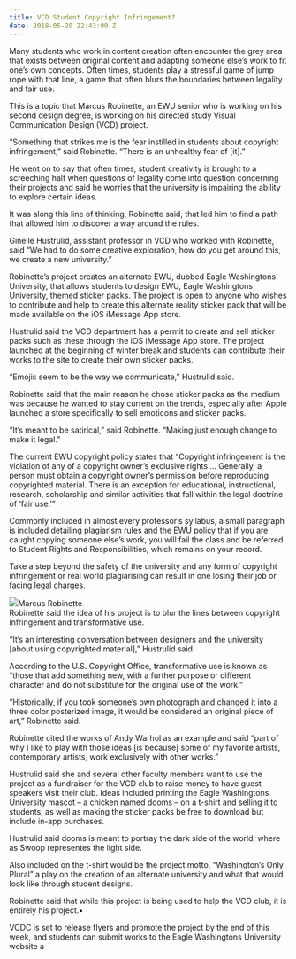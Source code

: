 ```yaml
---
title: VCD Student Copyright Infringement?
date: 2018-05-20 22:43:00 Z
---
```


Many students who work in content creation often encounter the grey area that exists between original content and adapting someone else’s work to fit one’s own concepts. Often times, students play a stressful game of jump rope with that line, a game that often blurs the boundaries between legality and fair use.

This is a topic that Marcus Robinette, an EWU senior who is working on his second design degree, is working on his directed study Visual Communication Design (VCD) project.

“Something that strikes me is the fear instilled in students about copyright infringement,” said Robinette. “There is an unhealthy fear of \[it\].”

He went on to say that often times, student creativity is brought to a screeching halt when questions of legality come into question concerning their projects and said he worries that the university is impairing the ability to explore certain ideas.

It was along this line of thinking, Robinette said, that led him to find a path that allowed him to discover a way around the rules.

Ginelle Hustrulid, assistant professor in VCD who worked with Robinette, said “We had to do some creative exploration, how do you get around this, we create a new university.”

Robinette’s project creates an alternate EWU, dubbed Eagle Washingtons University, that allows students to design EWU, Eagle Washingtons University, themed sticker packs. The project is open to anyone who wishes to contribute and help to create this alternate reality sticker pack that will be made available on the iOS iMessage App store.

Hustrulid said the VCD department has a permit to create and sell sticker packs such as these through the iOS iMessage App store. The project launched at the beginning of winter break and students can contribute their works to the site to create their own sticker packs.

“Emojis seem to be the way we communicate,” Hustrulid said.

Robinette said that the main reason he chose sticker packs as the medium was because he wanted to stay current on the trends, especially after Apple launched a store specifically to sell emoticons and sticker packs.

“It’s meant to be satirical,” said Robinette. “Making just enough change to make it legal.”

The current EWU copyright policy states that “Copyright infringement is the violation of any of a copyright owner’s exclusive rights … Generally, a person must obtain a copyright owner’s permission before reproducing copyrighted material. There is an exception for educational, instructional, research, scholarship and similar activities that fall within the legal doctrine of ‘fair use.’”

Commonly included in almost every professor’s syllabus, a small paragraph is included detailing plagiarism rules and the EWU policy that if you are caught copying someone else’s work, you will fail the class and be referred to Student Rights and Responsibilities, which remains on your record.

Take a step beyond the safety of the university and any form of copyright infringement or real world plagiarising can result in one losing their job or facing legal charges.

![](https://easterneronline.com/wp-content/uploads/2017/01/stickerpackflyer-300x611.jpg)Marcus Robinette\
Robinette said the idea of his project is to blur the lines between copyright infringement and transformative use.

“It’s an interesting conversation between designers and the university \[about using copyrighted material\],” Hustrulid said.

According to the U.S. Copyright Office, transformative use is known as “those that add something new, with a further purpose or different character and do not substitute for the original use of the work.”

“Historically, if you took someone’s own photograph and changed it into a three color posterized image, it would be considered an original piece of art,” Robinette said.

Robinette cited the works of Andy Warhol as an example and said “part of why I like to play with those ideas \[is because\] some of my favorite artists, contemporary artists, work exclusively with other works.”

Hustrulid said she and several other faculty members want to use the project as a fundraiser for the VCD club to raise money to have guest speakers visit their club. Ideas included printing the Eagle Washingtons University mascot – a chicken named dooms – on a t-shirt and selling it to students, as well as making the sticker packs be free to download but include in-app purchases.

Hustrulid said dooms is meant to portray the dark side of the world, where as Swoop representes the light side.

Also included on the t-shirt would be the project motto, “Washington’s Only Plural” a play on the creation of an alternate university and what that would look like through student designs.

Robinette said that while this project is being used to help the VCD club, it is entirely his project.•

VCDC is set to release flyers and promote the project by the end of this week, and students can submit works to the Eagle Washingtons University website a